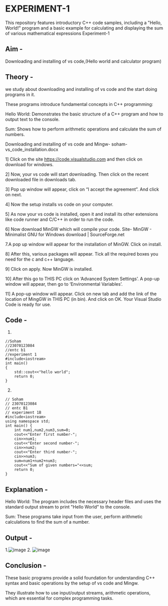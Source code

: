 # EXPERIMENT-1
This repository features introductory C++ code samples, including a "Hello, World!" program and a basic example for calculating and displaying the sum of various mathematical expressions
Experiment-1
## Aim -
Downloading and installing of vs code,(Hello world and calculator program)

## Theory -
we study about downloading and installing of vs code and the start doing programs in it.

These programs introduce fundamental concepts in C++ programming:

Hello World: Demonstrates the basic structure of a C++ program and how to output text to the console.

Sum: Shows how to perform arithmetic operations and calculate the sum of numbers.

Downloading and installing of vs code and Mingw-
soham-vs_code_installation.docx

1] Click on the site https://code.visualstudio.com and then click on download for windows.

2] Now, your vs code will start downloading. Then click on the recent downloaded file in downloads tab.

3] Pop up window will appear, click on “I accept the agreement”. And click on next.

4] Now the setup installs vs code on your computer.

5] As now your vs code is installed, open it and install its other extensions like code runner and C/C++ in order to run the code.

6] Now download MinGW which will compile your code. Site- MinGW - Minimalist GNU for Windows download | SourceForge.net

7.A pop up window will appear for the installation of MinGW. Click on install.

8] After this, various packages will appear. Tick all the required boxes you need for the c and c++ language.

9] Click on apply. Now MinGW is installed.

10] After this go to THIS PC click on ‘Advanced System Settings’. A pop-up window will appear, then go to ‘Environmental Variables’.

11] A pop-up window will appear. Click on new tab and add the link of the location of MingGW in THIS PC (in bin). And click on OK. Your Visual Studio Code is ready for use.

## Code -

1.
```
//Soham
//23070123084
//entc b1
//experiment 1
#include<iostream>
int main()
{
    std::cout<<"hello world";
    return 0;
}
```
2.
```
// Soham 
// 23070123084
// entc B1
// experiment 1B
#include<iostream>
using namespace std;
int main() {
    int num1,num2,num3,sum=0;
    cout<<"Enter first number-";
    cin>>num1;
    cout<<"Enter second number-";
    cin>>num2;
    cout<<"Enter third number-";
    cin>>num3;
    sum=num1+num2+num3;
    cout<<"Sum of given numbers="<<sum;
    return 0;
}
```

## Explanation -
Hello World: The program includes the necessary header files and uses the standard output stream to print "Hello World" to the console.

Sum: These programs take input from the user, perform arithmetic calculations to find the sum of a number.

## Output -
1.![image](https://github.com/user-attachments/assets/9e7898cb-bfc7-4fb0-9314-e0fa53333068)
 2. ![image](https://github.com/user-attachments/assets/dd94e199-860b-4b7d-b1ae-af7ef791b577)


## Conclusion -
These basic programs provide a solid foundation for understanding C++ syntax and basic operations by the setup of vs code and Mingw.

They illustrate how to use input/output streams, arithmetic operations, which are essential for complex programming tasks.

